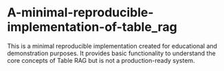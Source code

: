 # A-minimal-reproducible-implementation-of-table_rag
This is a minimal reproducible implementation created for educational and demonstration purposes. It provides basic functionality to understand the core concepts of Table RAG but is not a production-ready system.
